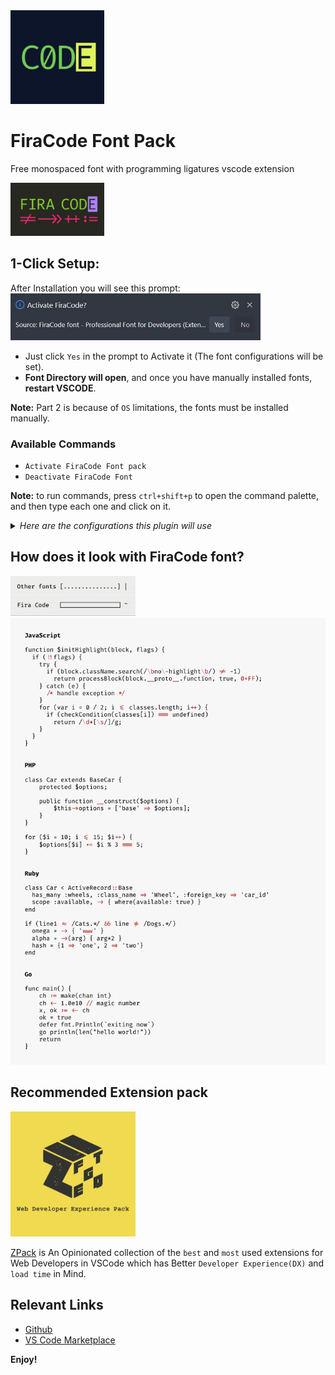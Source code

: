 <a href="https://marketplace.visualstudio.com/items?itemName=SeyyedKhandon.firacode">
  <img src="./assets/firacode.jpg" width="150px"/>
</a>

# FiraCode Font Pack

Free monospaced font with programming ligatures vscode extension

<img src="./assets/firacode-pattern.jpg" width="150">

## 1-Click Setup:

After Installation you will see this prompt:
<img src="./assets/firacode-prompt.jpg" width="400" />

- Just click `Yes` in the prompt to Activate it (The font configurations will be set).
- **Font Directory will open**, and once you have manually installed fonts, **restart VSCODE**.

**Note:** Part 2 is because of `OS` limitations, the fonts must be installed manually.

### Available Commands

- `Activate FiraCode Font pack`
- `Deactivate FiraCode Font`

**Note:** to run commands, press `ctrl+shift+p` to open the command palette, and then type each one and click on it.

<details>
<summary>
<i>Here are the configurations this plugin will use</i>
</summary>

```json
{
  "editor.fontFamily": "Fira Code",
  "editor.fontLigatures": true
}
```

</details>

## How does it look with FiraCode font?

 <img src="./assets/progress.gif" alt="firacode progress" width="200px" />

 <br/>
 
 <img src="./assets/samples.png" alt="firacode font" />

## Recommended Extension pack

<a href="https://marketplace.visualstudio.com/items?itemName=SeyyedKhandon.zpack">
  <img style="margin:auto;" src="./assets/zpack.jpg" alt="zpack" width="200px" />
</a>

[ZPack](https://marketplace.visualstudio.com/items?itemName=SeyyedKhandon.zpack) is An Opinionated collection of the `best` and `most` used extensions for Web Developers in VSCode which has Better `Developer Experience(DX)` and `load time` in Mind.

## Relevant Links

- [Github](https://github.com/SeyyedKhandon/tpack)
- [VS Code Marketplace](https://marketplace.visualstudio.com/items?itemName=SeyyedKhandon.tpack)

**Enjoy!**
